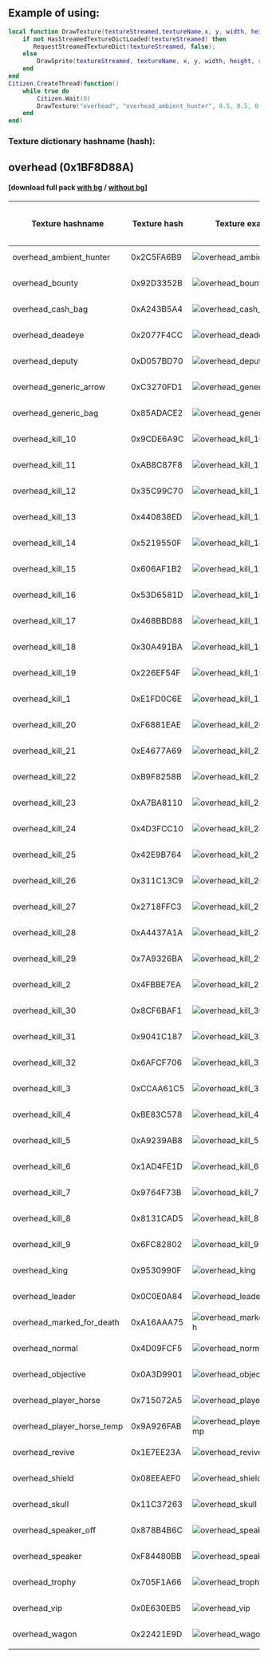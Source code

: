 ## Example of using:

```lua
local function DrawTexture(textureStreamed,textureName,x, y, width, height,rotation,r, g, b, a, p11)
    if not HasStreamedTextureDictLoaded(textureStreamed) then
       RequestStreamedTextureDict(textureStreamed, false);
    else
        DrawSprite(textureStreamed, textureName, x, y, width, height, rotation, r, g, b, a, p11);
    end
end
Citizen.CreateThread(function()
    while true do
    	Citizen.Wait(0)
		DrawTexture("overhead", "overhead_ambient_hunter", 0.5, 0.5, 0.251, 0.251, 0.0, 0, 0, 0, 240, false);
	end
end)
```

<h3>Texture dictionary hashname (hash):</h3>

<h2>overhead (0x1BF8D88A)</h2><h4>[download full pack <a href="http://femga.com/images/samples/ui_textures/overhead.zip">with bg</a> / <a href="http://femga.com/images/samples/ui_textures_no_bg/overhead.zip">without bg</a>]</h4>

Texture hashname | Texture hash | Texture example | Download image with<br> or without background
------------ | ---------------- | --------------- | -----------
overhead_ambient_hunter | 0x2C5FA6B9 | ![overhead_ambient_hunter](http://femga.com/images/samples/ui_textures/overhead/overhead_ambient_hunter.png) | [with bg](http://femga.com/images/samples/ui_textures/overhead/overhead_ambient_hunter.png) / [without bg](http://femga.com/images/samples/ui_textures_no_bg/overhead/overhead_ambient_hunter.png)
 |  | 
overhead_bounty | 0x92D3352B | ![overhead_bounty](http://femga.com/images/samples/ui_textures/overhead/overhead_bounty.png) | [with bg](http://femga.com/images/samples/ui_textures/overhead/overhead_bounty.png) / [without bg](http://femga.com/images/samples/ui_textures_no_bg/overhead/overhead_bounty.png)
 |  | 
overhead_cash_bag | 0xA243B5A4 | ![overhead_cash_bag](http://femga.com/images/samples/ui_textures/overhead/overhead_cash_bag.png) | [with bg](http://femga.com/images/samples/ui_textures/overhead/overhead_cash_bag.png) / [without bg](http://femga.com/images/samples/ui_textures_no_bg/overhead/overhead_cash_bag.png)
 |  | 
overhead_deadeye | 0x2077F4CC | ![overhead_deadeye](http://femga.com/images/samples/ui_textures/overhead/overhead_deadeye.png) | [with bg](http://femga.com/images/samples/ui_textures/overhead/overhead_deadeye.png) / [without bg](http://femga.com/images/samples/ui_textures_no_bg/overhead/overhead_deadeye.png)
 |  | 
overhead_deputy | 0xD057BD70 | ![overhead_deputy](http://femga.com/images/samples/ui_textures/overhead/overhead_deputy.png) | [with bg](http://femga.com/images/samples/ui_textures/overhead/overhead_deputy.png) / [without bg](http://femga.com/images/samples/ui_textures_no_bg/overhead/overhead_deputy.png)
 |  | 
overhead_generic_arrow | 0xC3270FD1 | ![overhead_generic_arrow](http://femga.com/images/samples/ui_textures/overhead/overhead_generic_arrow.png) | [with bg](http://femga.com/images/samples/ui_textures/overhead/overhead_generic_arrow.png) / [without bg](http://femga.com/images/samples/ui_textures_no_bg/overhead/overhead_generic_arrow.png)
 |  | 
overhead_generic_bag | 0x85ADACE2 | ![overhead_generic_bag](http://femga.com/images/samples/ui_textures/overhead/overhead_generic_bag.png) | [with bg](http://femga.com/images/samples/ui_textures/overhead/overhead_generic_bag.png) / [without bg](http://femga.com/images/samples/ui_textures_no_bg/overhead/overhead_generic_bag.png)
 |  | 
overhead_kill_10 | 0x9CDE6A9C | ![overhead_kill_10](http://femga.com/images/samples/ui_textures/overhead/overhead_kill_10.png) | [with bg](http://femga.com/images/samples/ui_textures/overhead/overhead_kill_10.png) / [without bg](http://femga.com/images/samples/ui_textures_no_bg/overhead/overhead_kill_10.png)
 |  | 
overhead_kill_11 | 0xAB8C87F8 | ![overhead_kill_11](http://femga.com/images/samples/ui_textures/overhead/overhead_kill_11.png) | [with bg](http://femga.com/images/samples/ui_textures/overhead/overhead_kill_11.png) / [without bg](http://femga.com/images/samples/ui_textures_no_bg/overhead/overhead_kill_11.png)
 |  | 
overhead_kill_12 | 0x35C99C70 | ![overhead_kill_12](http://femga.com/images/samples/ui_textures/overhead/overhead_kill_12.png) | [with bg](http://femga.com/images/samples/ui_textures/overhead/overhead_kill_12.png) / [without bg](http://femga.com/images/samples/ui_textures_no_bg/overhead/overhead_kill_12.png)
 |  | 
overhead_kill_13 | 0x440838ED | ![overhead_kill_13](http://femga.com/images/samples/ui_textures/overhead/overhead_kill_13.png) | [with bg](http://femga.com/images/samples/ui_textures/overhead/overhead_kill_13.png) / [without bg](http://femga.com/images/samples/ui_textures_no_bg/overhead/overhead_kill_13.png)
 |  | 
overhead_kill_14 | 0x5219550F | ![overhead_kill_14](http://femga.com/images/samples/ui_textures/overhead/overhead_kill_14.png) | [with bg](http://femga.com/images/samples/ui_textures/overhead/overhead_kill_14.png) / [without bg](http://femga.com/images/samples/ui_textures_no_bg/overhead/overhead_kill_14.png)
 |  | 
overhead_kill_15 | 0x606AF1B2 | ![overhead_kill_15](http://femga.com/images/samples/ui_textures/overhead/overhead_kill_15.png) | [with bg](http://femga.com/images/samples/ui_textures/overhead/overhead_kill_15.png) / [without bg](http://femga.com/images/samples/ui_textures_no_bg/overhead/overhead_kill_15.png)
 |  | 
overhead_kill_16 | 0x53D6581D | ![overhead_kill_16](http://femga.com/images/samples/ui_textures/overhead/overhead_kill_16.png) | [with bg](http://femga.com/images/samples/ui_textures/overhead/overhead_kill_16.png) / [without bg](http://femga.com/images/samples/ui_textures_no_bg/overhead/overhead_kill_16.png)
 |  | 
overhead_kill_17 | 0x468BBD88 | ![overhead_kill_17](http://femga.com/images/samples/ui_textures/overhead/overhead_kill_17.png) | [with bg](http://femga.com/images/samples/ui_textures/overhead/overhead_kill_17.png) / [without bg](http://femga.com/images/samples/ui_textures_no_bg/overhead/overhead_kill_17.png)
 |  | 
overhead_kill_18 | 0x30A491BA | ![overhead_kill_18](http://femga.com/images/samples/ui_textures/overhead/overhead_kill_18.png) | [with bg](http://femga.com/images/samples/ui_textures/overhead/overhead_kill_18.png) / [without bg](http://femga.com/images/samples/ui_textures_no_bg/overhead/overhead_kill_18.png)
 |  | 
overhead_kill_19 | 0x226EF54F | ![overhead_kill_19](http://femga.com/images/samples/ui_textures/overhead/overhead_kill_19.png) | [with bg](http://femga.com/images/samples/ui_textures/overhead/overhead_kill_19.png) / [without bg](http://femga.com/images/samples/ui_textures_no_bg/overhead/overhead_kill_19.png)
 |  | 
overhead_kill_1 | 0xE1FD0C6E | ![overhead_kill_1](http://femga.com/images/samples/ui_textures/overhead/overhead_kill_1.png) | [with bg](http://femga.com/images/samples/ui_textures/overhead/overhead_kill_1.png) / [without bg](http://femga.com/images/samples/ui_textures_no_bg/overhead/overhead_kill_1.png)
 |  | 
overhead_kill_20 | 0xF6881EAE | ![overhead_kill_20](http://femga.com/images/samples/ui_textures/overhead/overhead_kill_20.png) | [with bg](http://femga.com/images/samples/ui_textures/overhead/overhead_kill_20.png) / [without bg](http://femga.com/images/samples/ui_textures_no_bg/overhead/overhead_kill_20.png)
 |  | 
overhead_kill_21 | 0xE4677A69 | ![overhead_kill_21](http://femga.com/images/samples/ui_textures/overhead/overhead_kill_21.png) | [with bg](http://femga.com/images/samples/ui_textures/overhead/overhead_kill_21.png) / [without bg](http://femga.com/images/samples/ui_textures_no_bg/overhead/overhead_kill_21.png)
 |  | 
overhead_kill_22 | 0xB9F8258B | ![overhead_kill_22](http://femga.com/images/samples/ui_textures/overhead/overhead_kill_22.png) | [with bg](http://femga.com/images/samples/ui_textures/overhead/overhead_kill_22.png) / [without bg](http://femga.com/images/samples/ui_textures_no_bg/overhead/overhead_kill_22.png)
 |  | 
overhead_kill_23 | 0xA7BA8110 | ![overhead_kill_23](http://femga.com/images/samples/ui_textures/overhead/overhead_kill_23.png) | [with bg](http://femga.com/images/samples/ui_textures/overhead/overhead_kill_23.png) / [without bg](http://femga.com/images/samples/ui_textures_no_bg/overhead/overhead_kill_23.png)
 |  | 
overhead_kill_24 | 0x4D3FCC10 | ![overhead_kill_24](http://femga.com/images/samples/ui_textures/overhead/overhead_kill_24.png) | [with bg](http://femga.com/images/samples/ui_textures/overhead/overhead_kill_24.png) / [without bg](http://femga.com/images/samples/ui_textures_no_bg/overhead/overhead_kill_24.png)
 |  | 
overhead_kill_25 | 0x42E9B764 | ![overhead_kill_25](http://femga.com/images/samples/ui_textures/overhead/overhead_kill_25.png) | [with bg](http://femga.com/images/samples/ui_textures/overhead/overhead_kill_25.png) / [without bg](http://femga.com/images/samples/ui_textures_no_bg/overhead/overhead_kill_25.png)
 |  | 
overhead_kill_26 | 0x311C13C9 | ![overhead_kill_26](http://femga.com/images/samples/ui_textures/overhead/overhead_kill_26.png) | [with bg](http://femga.com/images/samples/ui_textures/overhead/overhead_kill_26.png) / [without bg](http://femga.com/images/samples/ui_textures_no_bg/overhead/overhead_kill_26.png)
 |  | 
overhead_kill_27 | 0x2718FFC3 | ![overhead_kill_27](http://femga.com/images/samples/ui_textures/overhead/overhead_kill_27.png) | [with bg](http://femga.com/images/samples/ui_textures/overhead/overhead_kill_27.png) / [without bg](http://femga.com/images/samples/ui_textures_no_bg/overhead/overhead_kill_27.png)
 |  | 
overhead_kill_28 | 0xA4437A1A | ![overhead_kill_28](http://femga.com/images/samples/ui_textures/overhead/overhead_kill_28.png) | [with bg](http://femga.com/images/samples/ui_textures/overhead/overhead_kill_28.png) / [without bg](http://femga.com/images/samples/ui_textures_no_bg/overhead/overhead_kill_28.png)
 |  | 
overhead_kill_29 | 0x7A9326BA | ![overhead_kill_29](http://femga.com/images/samples/ui_textures/overhead/overhead_kill_29.png) | [with bg](http://femga.com/images/samples/ui_textures/overhead/overhead_kill_29.png) / [without bg](http://femga.com/images/samples/ui_textures_no_bg/overhead/overhead_kill_29.png)
 |  | 
overhead_kill_2 | 0x4FBBE7EA | ![overhead_kill_2](http://femga.com/images/samples/ui_textures/overhead/overhead_kill_2.png) | [with bg](http://femga.com/images/samples/ui_textures/overhead/overhead_kill_2.png) / [without bg](http://femga.com/images/samples/ui_textures_no_bg/overhead/overhead_kill_2.png)
 |  | 
overhead_kill_30 | 0x8CF6BAF1 | ![overhead_kill_30](http://femga.com/images/samples/ui_textures/overhead/overhead_kill_30.png) | [with bg](http://femga.com/images/samples/ui_textures/overhead/overhead_kill_30.png) / [without bg](http://femga.com/images/samples/ui_textures_no_bg/overhead/overhead_kill_30.png)
 |  | 
overhead_kill_31 | 0x9041C187 | ![overhead_kill_31](http://femga.com/images/samples/ui_textures/overhead/overhead_kill_31.png) | [with bg](http://femga.com/images/samples/ui_textures/overhead/overhead_kill_31.png) / [without bg](http://femga.com/images/samples/ui_textures_no_bg/overhead/overhead_kill_31.png)
 |  | 
overhead_kill_32 | 0x6AFCF706 | ![overhead_kill_32](http://femga.com/images/samples/ui_textures/overhead/overhead_kill_32.png) | [with bg](http://femga.com/images/samples/ui_textures/overhead/overhead_kill_32.png) / [without bg](http://femga.com/images/samples/ui_textures_no_bg/overhead/overhead_kill_32.png)
 |  | 
overhead_kill_3 | 0xCCAA61C5 | ![overhead_kill_3](http://femga.com/images/samples/ui_textures/overhead/overhead_kill_3.png) | [with bg](http://femga.com/images/samples/ui_textures/overhead/overhead_kill_3.png) / [without bg](http://femga.com/images/samples/ui_textures_no_bg/overhead/overhead_kill_3.png)
 |  | 
overhead_kill_4 | 0xBE83C578 | ![overhead_kill_4](http://femga.com/images/samples/ui_textures/overhead/overhead_kill_4.png) | [with bg](http://femga.com/images/samples/ui_textures/overhead/overhead_kill_4.png) / [without bg](http://femga.com/images/samples/ui_textures_no_bg/overhead/overhead_kill_4.png)
 |  | 
overhead_kill_5 | 0xA9239AB8 | ![overhead_kill_5](http://femga.com/images/samples/ui_textures/overhead/overhead_kill_5.png) | [with bg](http://femga.com/images/samples/ui_textures/overhead/overhead_kill_5.png) / [without bg](http://femga.com/images/samples/ui_textures_no_bg/overhead/overhead_kill_5.png)
 |  | 
overhead_kill_6 | 0x1AD4FE1D | ![overhead_kill_6](http://femga.com/images/samples/ui_textures/overhead/overhead_kill_6.png) | [with bg](http://femga.com/images/samples/ui_textures/overhead/overhead_kill_6.png) / [without bg](http://femga.com/images/samples/ui_textures_no_bg/overhead/overhead_kill_6.png)
 |  | 
overhead_kill_7 | 0x9764F73B | ![overhead_kill_7](http://femga.com/images/samples/ui_textures/overhead/overhead_kill_7.png) | [with bg](http://femga.com/images/samples/ui_textures/overhead/overhead_kill_7.png) / [without bg](http://femga.com/images/samples/ui_textures_no_bg/overhead/overhead_kill_7.png)
 |  | 
overhead_kill_8 | 0x8131CAD5 | ![overhead_kill_8](http://femga.com/images/samples/ui_textures/overhead/overhead_kill_8.png) | [with bg](http://femga.com/images/samples/ui_textures/overhead/overhead_kill_8.png) / [without bg](http://femga.com/images/samples/ui_textures_no_bg/overhead/overhead_kill_8.png)
 |  | 
overhead_kill_9 | 0x6FC82802 | ![overhead_kill_9](http://femga.com/images/samples/ui_textures/overhead/overhead_kill_9.png) | [with bg](http://femga.com/images/samples/ui_textures/overhead/overhead_kill_9.png) / [without bg](http://femga.com/images/samples/ui_textures_no_bg/overhead/overhead_kill_9.png)
 |  | 
overhead_king | 0x9530990F | ![overhead_king](http://femga.com/images/samples/ui_textures/overhead/overhead_king.png) | [with bg](http://femga.com/images/samples/ui_textures/overhead/overhead_king.png) / [without bg](http://femga.com/images/samples/ui_textures_no_bg/overhead/overhead_king.png)
 |  | 
overhead_leader | 0x0C0E0A84 | ![overhead_leader](http://femga.com/images/samples/ui_textures/overhead/overhead_leader.png) | [with bg](http://femga.com/images/samples/ui_textures/overhead/overhead_leader.png) / [without bg](http://femga.com/images/samples/ui_textures_no_bg/overhead/overhead_leader.png)
 |  | 
overhead_marked_for_death | 0xA16AAA75 | ![overhead_marked_for_death](http://femga.com/images/samples/ui_textures/overhead/overhead_marked_for_death.png) | [with bg](http://femga.com/images/samples/ui_textures/overhead/overhead_marked_for_death.png) / [without bg](http://femga.com/images/samples/ui_textures_no_bg/overhead/overhead_marked_for_death.png)
 |  | 
overhead_normal | 0x4D09FCF5 | ![overhead_normal](http://femga.com/images/samples/ui_textures/overhead/overhead_normal.png) | [with bg](http://femga.com/images/samples/ui_textures/overhead/overhead_normal.png) / [without bg](http://femga.com/images/samples/ui_textures_no_bg/overhead/overhead_normal.png)
 |  | 
overhead_objective | 0x0A3D9901 | ![overhead_objective](http://femga.com/images/samples/ui_textures/overhead/overhead_objective.png) | [with bg](http://femga.com/images/samples/ui_textures/overhead/overhead_objective.png) / [without bg](http://femga.com/images/samples/ui_textures_no_bg/overhead/overhead_objective.png)
 |  | 
overhead_player_horse | 0x715072A5 | ![overhead_player_horse](http://femga.com/images/samples/ui_textures/overhead/overhead_player_horse.png) | [with bg](http://femga.com/images/samples/ui_textures/overhead/overhead_player_horse.png) / [without bg](http://femga.com/images/samples/ui_textures_no_bg/overhead/overhead_player_horse.png)
 |  | 
overhead_player_horse_temp | 0x9A926FAB | ![overhead_player_horse_temp](http://femga.com/images/samples/ui_textures/overhead/overhead_player_horse_temp.png) | [with bg](http://femga.com/images/samples/ui_textures/overhead/overhead_player_horse_temp.png) / [without bg](http://femga.com/images/samples/ui_textures_no_bg/overhead/overhead_player_horse_temp.png)
 |  | 
overhead_revive | 0x1E7EE23A | ![overhead_revive](http://femga.com/images/samples/ui_textures/overhead/overhead_revive.png) | [with bg](http://femga.com/images/samples/ui_textures/overhead/overhead_revive.png) / [without bg](http://femga.com/images/samples/ui_textures_no_bg/overhead/overhead_revive.png)
 |  | 
overhead_shield | 0x08EEAEF0 | ![overhead_shield](http://femga.com/images/samples/ui_textures/overhead/overhead_shield.png) | [with bg](http://femga.com/images/samples/ui_textures/overhead/overhead_shield.png) / [without bg](http://femga.com/images/samples/ui_textures_no_bg/overhead/overhead_shield.png)
 |  | 
overhead_skull | 0x11C37263 | ![overhead_skull](http://femga.com/images/samples/ui_textures/overhead/overhead_skull.png) | [with bg](http://femga.com/images/samples/ui_textures/overhead/overhead_skull.png) / [without bg](http://femga.com/images/samples/ui_textures_no_bg/overhead/overhead_skull.png)
 |  | 
overhead_speaker_off | 0x878B4B6C | ![overhead_speaker_off](http://femga.com/images/samples/ui_textures/overhead/overhead_speaker_off.png) | [with bg](http://femga.com/images/samples/ui_textures/overhead/overhead_speaker_off.png) / [without bg](http://femga.com/images/samples/ui_textures_no_bg/overhead/overhead_speaker_off.png)
 |  | 
overhead_speaker | 0xF84480BB | ![overhead_speaker](http://femga.com/images/samples/ui_textures/overhead/overhead_speaker.png) | [with bg](http://femga.com/images/samples/ui_textures/overhead/overhead_speaker.png) / [without bg](http://femga.com/images/samples/ui_textures_no_bg/overhead/overhead_speaker.png)
 |  | 
overhead_trophy | 0x705F1A66 | ![overhead_trophy](http://femga.com/images/samples/ui_textures/overhead/overhead_trophy.png) | [with bg](http://femga.com/images/samples/ui_textures/overhead/overhead_trophy.png) / [without bg](http://femga.com/images/samples/ui_textures_no_bg/overhead/overhead_trophy.png)
 |  | 
overhead_vip | 0x0E630EB5 | ![overhead_vip](http://femga.com/images/samples/ui_textures/overhead/overhead_vip.png) | [with bg](http://femga.com/images/samples/ui_textures/overhead/overhead_vip.png) / [without bg](http://femga.com/images/samples/ui_textures_no_bg/overhead/overhead_vip.png)
 |  | 
overhead_wagon | 0x22421E9D | ![overhead_wagon](http://femga.com/images/samples/ui_textures/overhead/overhead_wagon.png) | [with bg](http://femga.com/images/samples/ui_textures/overhead/overhead_wagon.png) / [without bg](http://femga.com/images/samples/ui_textures_no_bg/overhead/overhead_wagon.png)
 |  | 
